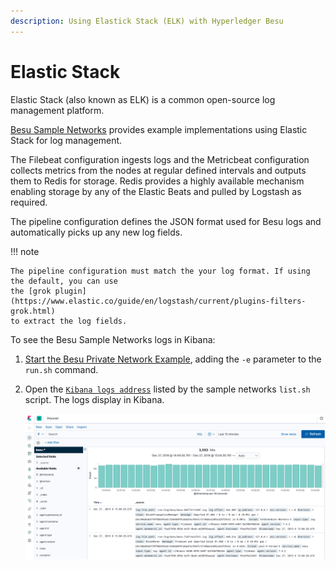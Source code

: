 ```yaml
---
description: Using Elastick Stack (ELK) with Hyperledger Besu
---
```


# Elastic Stack

Elastic Stack (also known as ELK) is a common open-source log management platform.

[Besu Sample Networks](https://github.com/ConsenSys/besu-sample-networks/tree/1.3.1) provides example
implementations using Elastic Stack for log management.

The Filebeat configuration ingests logs and the Metricbeat configuration collects metrics from
the nodes at regular defined intervals and outputs them to Redis for storage. Redis provides a
highly available mechanism enabling storage by any of the Elastic Beats and pulled by Logstash
as required.

The pipeline configuration defines the JSON format used for Besu logs and automatically picks up
any new log fields.

!!! note

    The pipeline configuration must match the your log format. If using the default, you can use
    the [grok plugin](https://www.elastic.co/guide/en/logstash/current/plugins-filters-grok.html)
    to extract the log fields.

To see the Besu Sample Networks logs in Kibana:

1. [Start the Besu Private Network Example](../../Tutorials/Examples/Private-Network-Example.md),
   adding the `-e` parameter to the `run.sh` command.
1. Open the [`Kibana logs address`](http://localhost:5601/app/kibana#/discover) listed by the
   sample networks `list.sh` script. The logs display in Kibana.

    ![Kibana](../../images/KibanaQuickstart.png)
